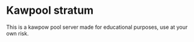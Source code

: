 # Kawpool stratum

This is a kawpow pool server made for educational purposes, use at your own risk.